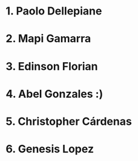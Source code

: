 # 1. Paolo Dellepiane
# 2. Mapi Gamarra
# 3. Edinson Florian
# 4. Abel Gonzales :)
# 5. Christopher Cárdenas
# 6. Genesis Lopez
